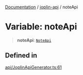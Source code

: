 [Documentation](../../packages.md) / [joplin-api](../index.md) / noteApi

# Variable: noteApi

> **noteApi**: [`NoteApi`](../classes/NoteApi.md)

## Defined in

[api/JoplinApiGenerator.ts:61](https://github.com/rxliuli/joplin-utils/blob/856dd8cbf75fe71932485581a99ca0e4ebcdd5e8/packages/joplin-api/src/api/JoplinApiGenerator.ts#L61)
